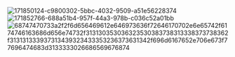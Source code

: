![171850124-c9800302-5bbc-4032-9509-a51e56228374](https://github.com/Proxyonly/GANG-Nuker/assets/157289401/ebbdbb7b-a0b3-4ef1-93f4-186355692a50)
![171852766-688a51b4-957f-44a3-978b-c036c52a01bb](https://github.com/Proxyonly/GANG-Nuker/assets/157289401/6c9a2621-0a1d-40aa-be64-fd751f359c63)
![68747470733a2f2f6d656469612e646973636f72646170702e6e65742f6174746163686d656e74732f313130353036323530383738313338373738362f313131333937313439323433353236373631342f696d6167652e706e673f77696474683d3133333026686569676874](https://github.com/Proxyonly/GANG-Nuker/assets/157289401/ec0fc601-d788-47ec-80a6-ff07300bafa8)

